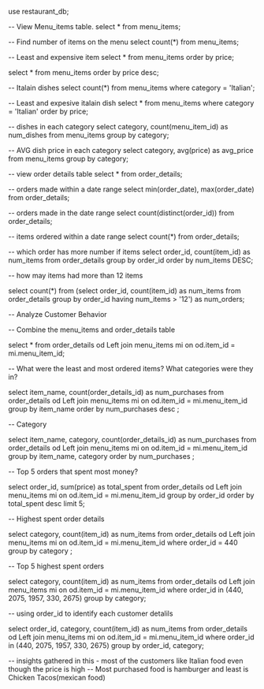 use restaurant_db;

-- View Menu_items table.
select * from menu_items;

-- Find number of items on the menu
select count(*) from menu_items;

-- Least and expensive item 
select * from menu_items
order by price;

select * from menu_items
order by price desc;

-- Italain dishes
select count(*) from menu_items
where category = 'Italian';

-- Least and expesive italain dish
select * from menu_items
where category = 'Italian'
order by price;

-- dishes in each category
select category, count(menu_item_id) as num_dishes
from menu_items
group by category;

-- AVG dish price in each category
select category, avg(price) as avg_price
from menu_items
group by category;

-- view order details table 
select * from order_details;

-- orders made within a date range 
select min(order_date), max(order_date) from order_details;

-- orders made in the date range
select count(distinct(order_id)) from order_details;

-- items ordered within a date range
select count(*) from order_details;

-- which order has more number if items
select order_id, count(item_id) as num_items 
from order_details
group by order_id
order by num_items DESC;

-- how may items had more than 12 items

select count(*) from
(select order_id, count(item_id) as num_items 
from order_details
group by order_id
having num_items > '12') as num_orders;


-- Analyze Customer Behavior

-- Combine the menu_items and order_details table 

select *
from order_details od Left join menu_items mi
     on od.item_id = mi.menu_item_id;
     
-- What were the least and most ordered items? What categories were they in?

select item_name, count(order_details_id) as num_purchases
from order_details od Left join menu_items mi
     on od.item_id = mi.menu_item_id
group by item_name 
order by num_purchases desc ;

-- Category

select item_name, category, count(order_details_id) as num_purchases
from order_details od Left join menu_items mi
     on od.item_id = mi.menu_item_id
group by item_name, category 
order by num_purchases ;

-- Top 5 orders that spent most money?

select order_id, sum(price) as total_spent
from order_details od Left join menu_items mi
     on od.item_id = mi.menu_item_id
group by order_id
order by total_spent desc
limit 5;   

-- Highest spent order details

select category, count(item_id) as num_items 
from order_details od Left join menu_items mi
     on od.item_id = mi.menu_item_id
where order_id = 440
group by category ;  
     
--  Top 5 highest spent orders
    
select category, count(item_id) as num_items 
from order_details od Left join menu_items mi
     on od.item_id = mi.menu_item_id
where order_id in (440, 2075, 1957, 330, 2675)
group by category; 

 -- using order_id to identify each customer detalils 

select order_id, category, count(item_id) as num_items 
from order_details od Left join menu_items mi
     on od.item_id = mi.menu_item_id
where order_id in (440, 2075, 1957, 330, 2675)
group by order_id, category;
     
-- insights gathered in this - most of the customers like Italian food even though the price is high
-- Most purchased food is hamburger and least is Chicken Tacos(mexican food)
